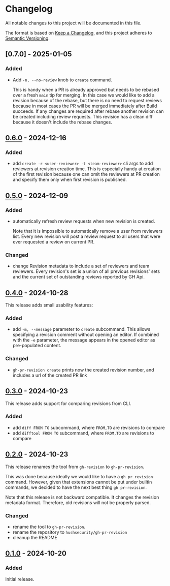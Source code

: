 <!-- markdownlint-configure-file { "MD024": { "siblings_only": true } } -->

# Changelog

All notable changes to this project will be documented in this file.

The format is based on [Keep a Changelog](https://keepachangelog.com/en/1.1.0/),
and this project adheres to [Semantic Versioning](https://semver.org/spec/v2.0.0.html).

## [0.7.0] - 2025-01-05

### Added

- Add `-n, --no-review` knob to `create` command.

  This is handy when a PR is already approved but needs to be rebased over a fresh
  `main` tip for merging. In this case we would like to add a revision because of the
  rebase, but there is no need to request reviews because in most cases the PR will be
  merged immediately after Build succeeds. If any changes are required after rebase
  another revision can be created including review requests. This revision has a clean
  diff because it doesn't include the rebase changes.

## [0.6.0] - 2024-12-16

### Added

- add `create -r <user-reviewer> -t <team-reviewer>` cli args to add reviewers at
  revision creation time. This is especially handy at creation of the first revision
  because one can omit the reviewers at PR creation and specify them only when
  first revision is published.

## [0.5.0] - 2024-12-09

### Added

- automatically refresh review requests when new revision is created.

  Note that it is impossible to automatically remove a user from reviewers list.
  Every new revision will post a review request to all users that were ever requested
  a review on current PR.

### Changed

- change Revision metadata to include a set of reviewers and team reviewers.
  Every revision's set is a union of all previous revisions' sets and the current set
  of outstanding reviews reported by GH Api.

## [0.4.0] - 2024-10-28

This release adds small usability features:

### Added

- add `-m, --message` parameter to `create` subcommand. This allows specifying a
  revision comment without opening an editor. If combined with the `-e` parameter,
  the message appears in the opened editor as pre-populated content.

### Changed

- `gh-pr-revision create` prints now the created revision number, and includes
  a url of the created PR link

## [0.3.0] - 2024-10-23

This release adds support for comparing revisions from CLI.

### Added

- add `diff FROM TO` subcommand, where `FROM,TO` are revisions to compare
- add `difftool FROM TO` subcommand, where `FROM,TO` are revisions to compare

## [0.2.0] - 2024-10-23

This release renames the tool from `gh-revision` to `gh-pr-revision`.

This was done because ideally we would like to have a `gh pr revision` command.
However, given that extensions cannot be put under builtin commands, we decided
to have the next best thing `gh pr-revision`.

Note that this release is not backward compatible. It changes the revision metadata
format. Therefore, old revisions will not be properly parsed.

### Changed

- rename the tool to `gh-pr-revision`.
- rename the repository to `hushsecurity/gh-pr-revision`
- cleanup the README

## [0.1.0] - 2024-10-20

### Added

Initial release.

[0.1.0]: https://github.com/hushsecurity/gh-pr-revision/releases/tag/v0.1.0
[0.2.0]: https://github.com/hushsecurity/gh-pr-revision/compare/v0.1.0...v0.2.0
[0.3.0]: https://github.com/hushsecurity/gh-pr-revision/compare/v0.2.0...v0.3.0
[0.4.0]: https://github.com/hushsecurity/gh-pr-revision/compare/v0.3.0...v0.4.0
[0.5.0]: https://github.com/hushsecurity/gh-pr-revision/compare/v0.4.0...v0.5.0
[0.6.0]: https://github.com/hushsecurity/gh-pr-revision/compare/v0.5.0...v0.6.0
